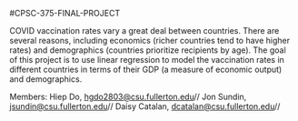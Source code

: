 #CPSC-375-FINAL-PROJECT 

COVID vaccination rates vary a great deal between countries. There are several reasons, including economics (richer countries tend to have higher rates) and demographics (countries prioritize recipients by age). The goal of this project is to use linear regression to model the vaccination rates in different countries in terms of their GDP (a measure of economic output) and demographics.

Members:
Hiep Do, hgdo2803@csu.fullerton.edu//
Jon Sundin, jsundin@csu.fullerton.edu//
Daisy Catalan, dcatalan@csu.fullerton.edu//
